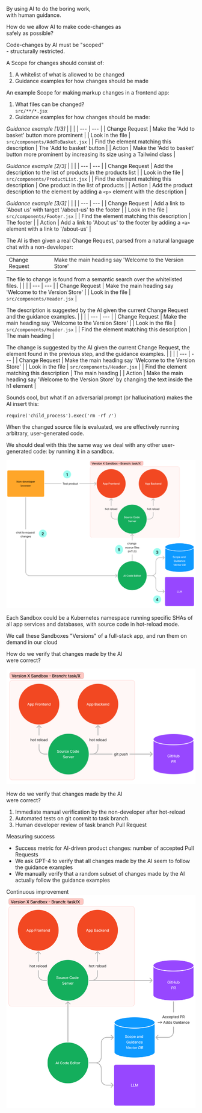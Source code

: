By using AI to do the boring work, <br>with human guidance.

How do we allow AI to make code-changes as<br> safely as possible?<!-- .element: class="fragment" -->

Code-changes by AI must be "scoped"<br> - structurally restricted.<!-- .element: class="fragment" -->



A Scope for changes should consist of:
1. A whitelist of what is allowed to be changed <!-- .element: class="fragment" -->
1. Guidance examples for how changes should be made <!-- .element: class="fragment" -->



An example Scope for making markup changes in a frontend app:

1. What files can be changed? <br>`src/**/*.jsx` <!-- .element: class="fragment" -->
2. Guidance examples for how changes should be made: <!-- .element: class="fragment" -->



*Guidance example [1/3]*
| | |
| --- | --- |
| Change Request | Make the 'Add to basket' button more prominent |
| Look in the file | `src/components/AddToBasket.jsx` |
| Find the element matching this description | The 'Add to basket' button |
| Action | Make the 'Add to basket' button more prominent by increasing its size using a Tailwind class |
<!-- .element: style="font-size: 30px;" -->



*Guidance example [2/3]*
| | |
| --- | --- |
| Change Request | Add the description to the list of products in the products list |
| Look in the file | `src/components/ProductList.jsx` |
| Find the element matching this description | One product in the list of products |
| Action | Add the product description to the element by adding a `<p>` element with the description |
<!-- .element: style="font-size: 30px;" -->



*Guidance example [3/3]*
| | |
| --- | --- |
| Change Request | Add a link to 'About us' with target '/about-us' to the footer |
| Look in the file | `src/components/Footer.jsx` |
| Find the element matching this description | The footer |
| Action | Add a link to 'About us' to the footer by adding a `<a>` element with a link to '/about-us' |
<!-- .element: style="font-size: 30px;" -->



The AI is then given a real Change Request, parsed from a natural language chat with a non-developer:

| | |
| --- | --- |
| Change Request | Make the main heading say 'Welcome to the Version Store' |
<!-- .element: style="font-size: 30px;" -->



The file to change is found from a semantic search over the whitelisted files.
| | |
| --- | --- |
| Change Request | Make the main heading say 'Welcome to the Version Store' |
| Look in the file | `src/components/Header.jsx`<!-- .element: class="fragment" --> | 
<!-- .element: style="font-size: 30px;" -->



The description is suggested by the AI given the current Change Request and the guidance examples.
| | |
| --- | --- |
| Change Request | Make the main heading say 'Welcome to the Version Store' |
| Look in the file | `src/components/Header.jsx` | 
| Find the element matching this description | The main heading<!-- .element: class="fragment" --> |
<!-- .element: style="font-size: 30px;" -->



The change is suggested by the AI given the current Change Request, the element found in the previous step, and the guidance examples.
| | |
| --- | --- |
| Change Request | Make the main heading say 'Welcome to the Version Store' |
| Look in the file | `src/components/Header.jsx` | 
| Find the element matching this description | The main heading |
| Action | Make the main heading say 'Welcome to the Version Store' by changing the text inside the h1 element<!-- .element: class="fragment" --> |
<!-- .element: style="font-size: 30px;" -->



Sounds cool, but what if an adversarial prompt (or hallucination) makes the AI insert this:
```
require('child_process').exec('rm -rf /')
```
<!-- .element: style="text-align: center" -->



When the changed source file is evaluated, we are effectively running arbitrary, user-generated code.

We should deal with this the same way we deal with any other user-generated code: by running it in a sandbox. <!-- .element: class="fragment" -->



![Scoped change Sandbox](/images/just-sandbox.png "Scoped change sandbox")



Each Sandbox could be a Kubernetes namespace running specific SHAs of all app services and databases, with source code in hot-reload mode.

We call these Sandboxes "Versions" of a full-stack app, and run them on demand in our cloud <!-- .element: class="fragment" -->



How do we verify that changes made by the AI<br> were correct?

![Scoped change Sandbox](/images/just-pr.png "Scoped change PR")<!-- .element: class="fragment" -->



How do we verify that changes made by the AI<br> were correct?
1. Immediate manual verification by the non-developer after hot-reload <!-- .element: class="fragment" -->
1. Automated tests on git commit to task branch. <!-- .element: class="fragment" -->
1. Human developer review of task branch Pull Request <!-- .element: class="fragment" -->



Measuring success
* Success metric for AI-driven product changes: number of accepted Pull Requests <!-- .element: class="fragment" -->
* We ask GPT-4 to verify that all changes made by the AI seem to follow the guidance examples <!-- .element: class="fragment" -->
* We manually verify that a random subset of changes made by the AI actually follow the guidance examples <!-- .element: class="fragment" -->



Continuous improvement
![Scoped change Sandbox](/images/pr-guidance.png "Scoped change learning")<!-- .element: class="fragment" style="max-width: 65%;" -->